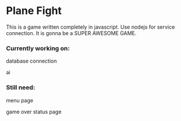 # Plane Fight
This is a game written completely in javascript.
Use nodejs for service connection.
It is gonna be a SUPER AWESOME GAME.

### Currently working on:
database connection

ai


### Still need:
menu page

game over status page
